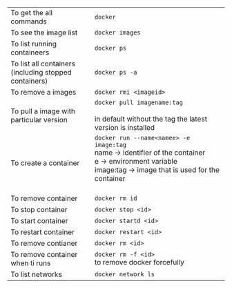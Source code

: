 
|                                                          |                                                                                                                                                                           |
| -------------------------------------------------------- | ------------------------------------------------------------------------------------------------------------------------------------------------------------------------- |
| To get the all commands                                  | `docker`                                                                                                                                                                  |
| To  see the image list                                   | `docker images`                                                                                                                                                           |
| To list running containeers                              | `docker ps`                                                                                                                                                               |
| To list all containers<br>(including stopped containers) | `docker ps -a`                                                                                                                                                            |
| To remove a images                                       | `docker rmi <imageid>`                                                                                                                                                    |
| To pull a image with <br>particular version              | `docker pull imagename:tag`<br><br>in default without the tag the latest version is installed                                                                             |
| To create a container                                    | `docker run --name<namee> -e image:tag` <br>name -> identifier of the container<br>e -> environment variable<br>image:tag -> image that is used for the container<br><br> |
| To remove container                                      | `docker rm id`                                                                                                                                                            |
| To stop container                                        | `docker stop <id>`                                                                                                                                                        |
| To start container                                       | `docker startd <id>`                                                                                                                                                      |
| To restart container                                     | `docker restart <id>`                                                                                                                                                     |
| To remove contianer                                      | `docker rm <id>`                                                                                                                                                          |
| To remove container<br>when ti runs                      | `docker rm -f <id>`<br>to remove docker forcefully                                                                                                                        |
| To list networks                                         | `docker network ls`<br>                                                                                                                                                   |
